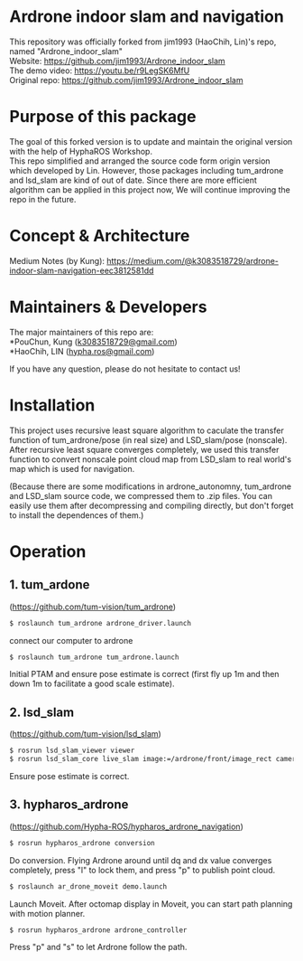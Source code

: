 # Ardrone indoor slam and navigation  
This repository was officially forked from jim1993 (HaoChih, Lin)'s repo, named "Ardrone_indoor_slam"   
Website: https://github.com/jim1993/Ardrone_indoor_slam  
The demo video: https://youtu.be/r9LegSK6MfU   
Original repo: https://github.com/jim1993/Ardrone_indoor_slam  
  
# Purpose of this package  
The goal of this forked version is to update and maintain the original version with the help of HyphaROS Workshop.    
This repo simplified and arranged the source code form origin version which developed by Lin.
However, those packages including tum_ardrone and lsd_slam are kind of out of date.
Since there are more efficient algorithm can be applied in this project now, We will continue improving the repo in the future.   

# Concept & Architecture  
Medium Notes (by Kung): https://medium.com/@k3083518729/ardrone-indoor-slam-navigation-eec3812581dd   

# Maintainers & Developers
The major maintainers of this repo are:  
*PouChun, Kung (k3083518729@gmail.com)   
*HaoChih, LIN (hypha.ros@gmail.com)  
  
If you have any question, please do not hesitate to contact us!  

# Installation  
This project uses recursive least square algorithm to caculate the transfer function of tum_ardrone/pose (in real size) and LSD_slam/pose (nonscale). 
After recursive least square converges completely, we used this transfer function to convert nonscale point cloud map from LSD_slam to real world's map which is used for navigation.
   
(Because there are some modifications in ardrone_autonomny, tum_ardrone and LSD_slam source code, 
we compressed them to .zip files. You can easily use them after decompressing and compiling directly, 
but don't forget to install the dependences of them.)  
  
# Operation  

## 1. tum_ardone 
(https://github.com/tum-vision/tum_ardrone)  

``` bash
$ roslaunch tum_ardrone ardrone_driver.launch
```
connect our computer to ardrone
```bash
$ roslaunch tum_ardrone tum_ardrone.launch
```
Initial PTAM and ensure pose estimate is correct (first fly up 1m and then down 1m to facilitate a good scale estimate).

## 2. lsd_slam 
(https://github.com/tum-vision/lsd_slam)  

``` bash
$ rosrun lsd_slam_viewer viewer
$ rosrun lsd_slam_core live_slam image:=/ardrone/front/image_rect camera_info:=/ardrone/front/camera_info
```
Ensure pose estimate is correct.

## 3. hypharos_ardrone 
(https://github.com/Hypha-ROS/hypharos_ardrone_navigation)  

``` bash
$ rosrun hypharos_ardrone conversion
```
Do conversion. Flying Ardrone around until dq and dx value converges completely, press "l" to lock them, and press "p" to publish point cloud.
 
```bash
$ roslaunch ar_drone_moveit demo.launch
```
Launch Moveit. After octomap display in Moveit, you can start path planning with motion planner.

``` bash
$ rosrun hypharos_ardrone ardrone_controller
```
Press "p" and "s" to let Ardrone follow the path.
